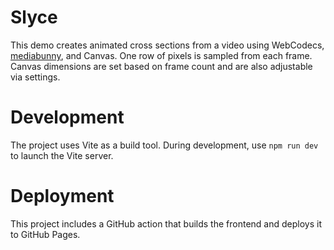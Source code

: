 # Slyce
This demo creates animated cross sections from a video using WebCodecs, [mediabunny](https://github.com/Vanilagy/mediabunny), and Canvas. One row of pixels is sampled from each frame. Canvas dimensions are set based on frame count and are also adjustable via settings.

# Development
The project uses Vite as a build tool. During development, use `npm run dev` to launch the Vite server. 

# Deployment
This project includes a GitHub action that builds the frontend and deploys it to GitHub Pages. 
 


